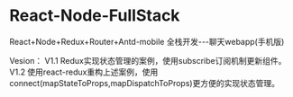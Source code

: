 # React-Node-FullStack
React+Node+Redux+Router+Antd-mobile 全栈开发---聊天webapp(手机版)

Vesion：
V1.1 Redux实现状态管理的案例，使用subscribe订阅机制更新组件。
V1.2 使用react-redux重构上述案例，使用connect(mapStateToProps,mapDispatchToProps)更方便的实现状态管理。


